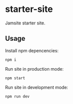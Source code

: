 # starter-site

Jamsite starter site.

## Usage

Install npm depencencies:

`npm i`

Run site in production mode:

`npm start`

Run site in development mode:

`npm run dev`

